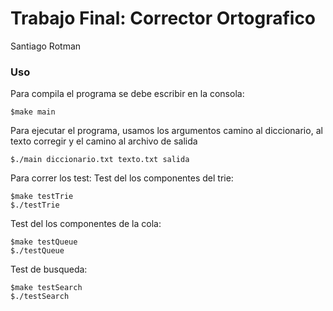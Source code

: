 # Trabajo Final: Corrector Ortografico

Santiago Rotman
### Uso
Para compila el programa se debe escribir en la consola:
```
$make main
```
Para ejecutar el programa, usamos los argumentos camino al diccionario, al texto corregir y el camino al archivo de salida
```
$./main diccionario.txt texto.txt salida
```


Para correr los test:
Test del los componentes del trie:
```
$make testTrie
$./testTrie
```
Test del los componentes de la cola:
```
$make testQueue
$./testQueue
```
Test de busqueda:
```
$make testSearch
$./testSearch
```
